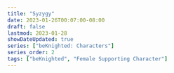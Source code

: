 ```yaml
---
title: "Syzygy"
date: 2023-01-26T00:07:00-08:00
draft: false
lastmod: 2023-01-28
showDateUpdated: true
series: ["beKnighted: Characters"] 
series_order: 2
tags: ["beKnighted", "Female Supporting Character"]
---
```


